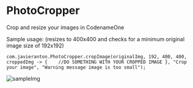 # PhotoCropper
Crop and resize your images in CodenameOne

Sample usage: (resizes to 400x400 and checks for a minimum original image size of 192x192)

`com.javieranton.PhotoCropper.cropImage(originalImg, 192, 400, 400, croppedImg -> {   
//DO SOMETHING WITH YOUR CROPPED IMAGE
}, "Crop your image", "Warning message image is too small");`

![sampleImg](https://1.bp.blogspot.com/-4wwe-G9bLlE/XxB54JuyK9I/AAAAAAAAC98/ynaO1cuAHhUzUGQ0qzh1AZczv41RzGQvACLcBGAsYHQ/s1600/cropper.jpg)
